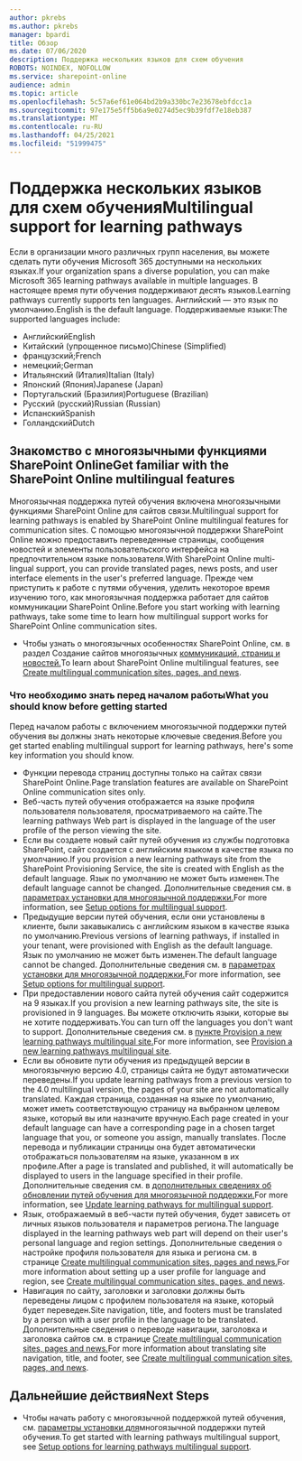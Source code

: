 ```yaml
---
author: pkrebs
ms.author: pkrebs
manager: bpardi
title: Обзор
ms.date: 07/06/2020
description: Поддержка нескольких языков для схем обучения
ROBOTS: NOINDEX, NOFOLLOW
ms.service: sharepoint-online
audience: admin
ms.topic: article
ms.openlocfilehash: 5c57a6ef61e064bd2b9a330bc7e23678ebfdcc1a
ms.sourcegitcommit: 97e175e5ff5b6a9e0274d5ec9b39fdf7e18eb387
ms.translationtype: MT
ms.contentlocale: ru-RU
ms.lasthandoff: 04/25/2021
ms.locfileid: "51999475"
---
```

# <a name="multilingual-support-for-learning-pathways"></a><span data-ttu-id="d227d-103">Поддержка нескольких языков для схем обучения</span><span class="sxs-lookup"><span data-stu-id="d227d-103">Multilingual support for learning pathways</span></span>

<span data-ttu-id="d227d-104">Если в организации много различных групп населения, вы можете сделать пути обучения Microsoft 365 доступными на нескольких языках.</span><span class="sxs-lookup"><span data-stu-id="d227d-104">If your organization spans a diverse population, you can make Microsoft 365 learning pathways available in multiple languages.</span></span> <span data-ttu-id="d227d-105">В настоящее время пути обучения поддерживают десять языков.</span><span class="sxs-lookup"><span data-stu-id="d227d-105">Learning pathways currently supports ten languages.</span></span> <span data-ttu-id="d227d-106">Английский — это язык по умолчанию.</span><span class="sxs-lookup"><span data-stu-id="d227d-106">English is the default language.</span></span> <span data-ttu-id="d227d-107">Поддерживаемые языки:</span><span class="sxs-lookup"><span data-stu-id="d227d-107">The supported languages include:</span></span>   

- <span data-ttu-id="d227d-108">Английский</span><span class="sxs-lookup"><span data-stu-id="d227d-108">English</span></span>    
- <span data-ttu-id="d227d-109">Китайский (упрощенное письмо)</span><span class="sxs-lookup"><span data-stu-id="d227d-109">Chinese (Simplified)</span></span>
- <span data-ttu-id="d227d-110">французский;</span><span class="sxs-lookup"><span data-stu-id="d227d-110">French</span></span>
- <span data-ttu-id="d227d-111">немецкий;</span><span class="sxs-lookup"><span data-stu-id="d227d-111">German</span></span>
- <span data-ttu-id="d227d-112">Итальянский (Италия)</span><span class="sxs-lookup"><span data-stu-id="d227d-112">Italian (Italy)</span></span>
- <span data-ttu-id="d227d-113">Японский (Япония)</span><span class="sxs-lookup"><span data-stu-id="d227d-113">Japanese (Japan)</span></span>
- <span data-ttu-id="d227d-114">Португальский (Бразилия)</span><span class="sxs-lookup"><span data-stu-id="d227d-114">Portuguese (Brazilian)</span></span>
- <span data-ttu-id="d227d-115">Русский (русский)</span><span class="sxs-lookup"><span data-stu-id="d227d-115">Russian (Russian)</span></span>
- <span data-ttu-id="d227d-116">Испанский</span><span class="sxs-lookup"><span data-stu-id="d227d-116">Spanish</span></span>
- <span data-ttu-id="d227d-117">Голландский</span><span class="sxs-lookup"><span data-stu-id="d227d-117">Dutch</span></span>

## <a name="get-familiar-with-the-sharepoint-online-multilingual-features"></a><span data-ttu-id="d227d-118">Знакомство с многоязычными функциями SharePoint Online</span><span class="sxs-lookup"><span data-stu-id="d227d-118">Get familiar with the SharePoint Online multilingual features</span></span>
<span data-ttu-id="d227d-119">Многоязычная поддержка путей обучения включена многоязычными функциями SharePoint Online для сайтов связи.</span><span class="sxs-lookup"><span data-stu-id="d227d-119">Multilingual support for learning pathways is enabled by SharePoint Online multilingual features for communication sites.</span></span>
<span data-ttu-id="d227d-120">С помощью многоязычной поддержки SharePoint Online можно предоставить переведенные страницы, сообщения новостей и элементы пользовательского интерфейса на предпочтительном языке пользователя.</span><span class="sxs-lookup"><span data-stu-id="d227d-120">With SharePoint Online multi-lingual support, you can provide translated pages, news posts, and user interface elements in the user's preferred language.</span></span> <span data-ttu-id="d227d-121">Прежде чем приступить к работе с путями обучения, уделить некоторое время изучению того, как многоязычная поддержка работает для сайтов коммуникации SharePoint Online.</span><span class="sxs-lookup"><span data-stu-id="d227d-121">Before you start working with learning pathways, take some time to learn how multilingual support works for SharePoint Online communication sites.</span></span> 
- <span data-ttu-id="d227d-122">Чтобы узнать о многоязычных особенностях SharePoint Online, см. в раздел Создание сайтов многоязычных [коммуникаций, страниц и новостей.](https://support.office.com/article/2bb7d610-5453-41c6-a0e8-6f40b3ed750c)</span><span class="sxs-lookup"><span data-stu-id="d227d-122">To learn about SharePoint Online multilingual features, see [Create multilingual communication sites, pages, and news](https://support.office.com/article/2bb7d610-5453-41c6-a0e8-6f40b3ed750c).</span></span> 

### <a name="what-you-should-know-before-getting-started"></a><span data-ttu-id="d227d-123">Что необходимо знать перед началом работы</span><span class="sxs-lookup"><span data-stu-id="d227d-123">What you should know before getting started</span></span> 
<span data-ttu-id="d227d-124">Перед началом работы с включением многоязычной поддержки путей обучения вы должны знать некоторые ключевые сведения.</span><span class="sxs-lookup"><span data-stu-id="d227d-124">Before you get started enabling multilingual support for learning pathways, here's some key information you should know.</span></span> 

- <span data-ttu-id="d227d-125">Функции перевода страниц доступны только на сайтах связи SharePoint Online.</span><span class="sxs-lookup"><span data-stu-id="d227d-125">Page translation features are available on SharePoint Online communication sites only.</span></span>
- <span data-ttu-id="d227d-126">Веб-часть путей обучения отображается на языке профиля пользователя пользователя, просматриваемого на сайте.</span><span class="sxs-lookup"><span data-stu-id="d227d-126">The learning pathways Web part is displayed in the language of the user profile of the person viewing the site.</span></span>   
- <span data-ttu-id="d227d-127">Если вы создаете новый сайт путей обучения из службы подготовка SharePoint, сайт создается с английским языком в качестве языка по умолчанию.</span><span class="sxs-lookup"><span data-stu-id="d227d-127">If you provision a new learning pathways site from the SharePoint Provisioning Service, the site is created with English as the default language.</span></span> <span data-ttu-id="d227d-128">Язык по умолчанию не может быть изменен.</span><span class="sxs-lookup"><span data-stu-id="d227d-128">The default language cannot be changed.</span></span> <span data-ttu-id="d227d-129">Дополнительные сведения см. в [параметрах установки для многоязычной поддержки.](./custom_setupoptions_ml.md)</span><span class="sxs-lookup"><span data-stu-id="d227d-129">For more information, see [Setup options for multilingual support](./custom_setupoptions_ml.md).</span></span>
- <span data-ttu-id="d227d-130">Предыдущие версии путей обучения, если они установлены в клиенте, были закавыкались с английским языком в качестве языка по умолчанию.</span><span class="sxs-lookup"><span data-stu-id="d227d-130">Previous versions of learning pathways, if installed in your tenant, were provisioned with English as the default language.</span></span> <span data-ttu-id="d227d-131">Язык по умолчанию не может быть изменен.</span><span class="sxs-lookup"><span data-stu-id="d227d-131">The default language cannot be changed.</span></span> <span data-ttu-id="d227d-132">Дополнительные сведения см. в [параметрах установки для многоязычной поддержки.](./custom_setupoptions_ml.md)</span><span class="sxs-lookup"><span data-stu-id="d227d-132">For more information, see [Setup options for multilingual support](./custom_setupoptions_ml.md).</span></span>
- <span data-ttu-id="d227d-133">При предоставлении нового сайта путей обучения сайт содержится на 9 языках.</span><span class="sxs-lookup"><span data-stu-id="d227d-133">If you provision a new learning pathways site, the site is provisioned in 9 languages.</span></span> <span data-ttu-id="d227d-134">Вы можете отключить языки, которые вы не хотите поддерживать.</span><span class="sxs-lookup"><span data-stu-id="d227d-134">You can turn off the languages you don't want to support.</span></span> <span data-ttu-id="d227d-135">Дополнительные сведения см. в [пункте Provision a new learning pathways multilingual site.](./custom_provision_ml.md)</span><span class="sxs-lookup"><span data-stu-id="d227d-135">For more information, see [Provision a new learning pathways multilingual site](./custom_provision_ml.md).</span></span>  
- <span data-ttu-id="d227d-136">Если вы обновите пути обучения из предыдущей версии в многоязычную версию 4.0, страницы сайта не будут автоматически переведены.</span><span class="sxs-lookup"><span data-stu-id="d227d-136">If you update learning pathways from a previous version to the 4.0 multilingual version, the pages of your site are not automatically translated.</span></span> <span data-ttu-id="d227d-137">Каждая страница, созданная на языке по умолчанию, может иметь соответствующую страницу на выбранном целевом языке, который вы или назначите вручную.</span><span class="sxs-lookup"><span data-stu-id="d227d-137">Each page created in your default language can have a corresponding page in a chosen target language that you, or someone you assign, manually translates.</span></span> <span data-ttu-id="d227d-138">После перевода и публикации страницы она будет автоматически отображаться пользователям на языке, указанном в их профиле.</span><span class="sxs-lookup"><span data-stu-id="d227d-138">After a page is translated and published, it will automatically be displayed to users in the language specified in their profile.</span></span> <span data-ttu-id="d227d-139">Дополнительные сведения см. в [дополнительных сведениях об обновлении путей обучения для многоязычной поддержки.](./custom_update_ml.md)</span><span class="sxs-lookup"><span data-stu-id="d227d-139">For more information, see [Update learning pathways for multilingual support](./custom_update_ml.md).</span></span> 
- <span data-ttu-id="d227d-140">Язык, отображаемый в веб-части путей обучения, будет зависеть от личных языков пользователя и параметров региона.</span><span class="sxs-lookup"><span data-stu-id="d227d-140">The language displayed in the learning pathways web part will depend on their user's personal language and region settings.</span></span> <span data-ttu-id="d227d-141">Дополнительные сведения о настройке профиля пользователя для языка и региона см. в странице [Create multilingual communication sites, pages and news.](https://support.office.com/article/2bb7d610-5453-41c6-a0e8-6f40b3ed750c)</span><span class="sxs-lookup"><span data-stu-id="d227d-141">For more information about setting up a user profile for language and region, see [Create multilingual communication sites, pages, and news](https://support.office.com/article/2bb7d610-5453-41c6-a0e8-6f40b3ed750c).</span></span> 
- <span data-ttu-id="d227d-142">Навигация по сайту, заголовки и заголовки должны быть переведены лицом с профилем пользователя на языке, который будет переведен.</span><span class="sxs-lookup"><span data-stu-id="d227d-142">Site navigation, title, and footers must be translated by a person with a user profile in the language to be translated.</span></span> <span data-ttu-id="d227d-143">Дополнительные сведения о переводе навигации, заголовка и заголовка сайтов см. в странице [Create multilingual communication sites, pages and news.](https://support.office.com/article/2bb7d610-5453-41c6-a0e8-6f40b3ed750c)</span><span class="sxs-lookup"><span data-stu-id="d227d-143">For more information about translating site navigation, title, and footer, see [Create multilingual communication sites, pages, and news](https://support.office.com/article/2bb7d610-5453-41c6-a0e8-6f40b3ed750c).</span></span>

## <a name="next-steps"></a><span data-ttu-id="d227d-144">Дальнейшие действия</span><span class="sxs-lookup"><span data-stu-id="d227d-144">Next Steps</span></span>
- <span data-ttu-id="d227d-145">Чтобы начать работу с многоязычной поддержкой путей обучения, см. [параметры установки для](./custom_setupoptions_ml.md)многоязычной поддержки путей обучения.</span><span class="sxs-lookup"><span data-stu-id="d227d-145">To get started with learning pathways multilingual support, see [Setup options for learning pathways multilingual support](./custom_setupoptions_ml.md).</span></span>
